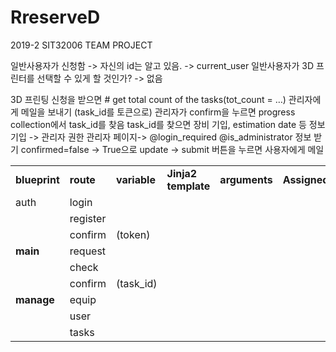 # RreserveD
2019-2 SIT32006 TEAM PROJECT

일반사용자가 신청함 -> 자신의 id는 알고 있음. -> current_user
일반사용자가 3D 프린터를 선택할 수 있게 할 것인가? -> 없음

3D 프린팅 신청을 받으면 # get total count of the tasks(tot_count = …)
관리자에게 메일을 보내기 (task_id를 토큰으로)
관리자가 confirm을 누르면 progress collection에서 task_id를 찾음
task_id를 찾으면 장비 기입, estimation date 등 정보 기입 -> 관리자 권한
관리자 페이지-> @login_required @is_administrator 정보 받기
confirmed=false -> True으로 update -> submit 버튼을 누르면
사용자에게 메일
<table>
  <tr>
    <td><b>blueprint</b></td>
      <td><b>route</b></td>
          <td><b>variable</b></td>
              <td><b>Jinja2 template</b></td>
                  <td><b>arguments</b></td>
                      <td><b>Assigned</b></td>
    
  </tr>
  <tr>
  <td> auth</td>
  <td> login</td>
  <td></td>
  <td></td>
  <td></td>
  </tr>
  <tr>
    <td> </td>
    <td> register</td>
    <td></td>
    <td></td>
    <td></td>
  </tr>
  
  <tr>
  <td> </td>
  <td>confirm</td>
    <td>(token)</td>
    <td></td>
    <td></td>
  </tr>
  
  <tr>
  <td><b>main</b> </td>
  <td>request</td>
    <td></td>
    <td></td>
    <td></td>
  </tr>
  <tr>
  <td></td>
    <td>check</td>
    <td></td>
    <td></td>
    <td></td>
  </tr>
  <tr>
  <td></td>
    <td>confirm</td>
    <td>(task_id)</td>
    <td></td>
    <td></td>
  </tr>
  
  <tr>
  <td><b>manage</b> </td>
  <td>equip</td>
    <td></td>
    <td></td>
    <td></td>
  </tr>
  
  <tr>
  <td></td>
    <td>user</td>
    <td></td>
    <td></td>
    <td></td>
  </tr>
  <tr>
  <td></td>
    <td>tasks</td>
    <td></td>
    <td></td>
    <td></td>
  </tr>
